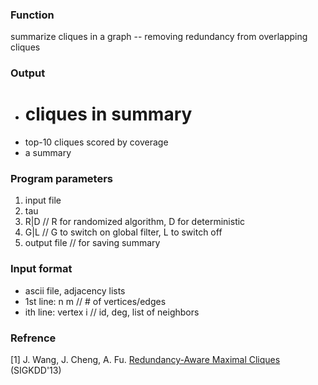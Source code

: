 ### Function
summarize cliques in a graph -- removing redundancy from overlapping cliques

### Output
+  # cliques in summary
+  top-10 cliques scored by coverage
+  a summary

### Program parameters
1.  input file
2.  tau
3.  R|D // R for randomized algorithm, D for deterministic
4.  G|L	// G to switch on global filter, L to switch off
5.  output file	// for saving summary

### Input format
+  ascii file, adjacency lists
+  1st line:	n m	// # of vertices/edges
+  ith line:	vertex i	// id, deg, list of neighbors

### Refrence
[1] J. Wang, J. Cheng, A. Fu. [Redundancy-Aware Maximal Cliques](http://www.cse.cuhk.edu.hk/~jwang/publication/kdd13.pdf) (SIGKDD'13)
